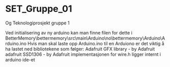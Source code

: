 # SET_Gruppe_01
Og Teknologiprosjekt gruppe 1




Ved initialisering av ny arduino kan man finne filen for dette i BetterMemory\bettermemory\src\main\Arduino\no\bettermemory\Arduino\Arduino.ino
Hvis man skal laste opp Arduino.ino til en Arduiono er det viktig å ha lastet ned bibliotekene som følger:
Adafruit GFX library - by Adafruit
adafruit SSD1306 - by Adafruit
implementasjonen for wire.h ligger internt i arduino ide-et